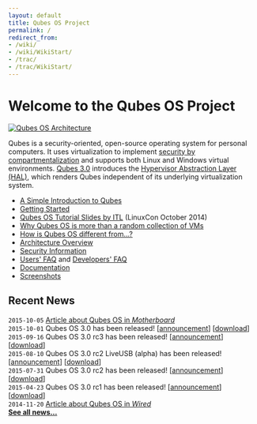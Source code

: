 ```yaml
---
layout: default
title: Qubes OS Project
permalink: /
redirect_from:
- /wiki/
- /wiki/WikiStart/
- /trac/
- /trac/WikiStart/
---
```


Welcome to the Qubes OS Project
===============================

[![Qubes OS Architecture](/attachment/wiki/QubesArchitecture/qubes-arch-diagram-1.png)](/doc/qubes-architecture/)

Qubes is a security-oriented, open-source operating system for personal computers. It uses virtualization to implement [security by compartmentalization](/intro/) and supports both Linux and Windows virtual environments. [Qubes 3.0](http://blog.invisiblethings.org/2015/10/01/qubes-30.html) introduces the [Hypervisor Abstraction Layer (HAL)](http://blog.invisiblethings.org/2013/03/21/introducing-qubes-odyssey-framework.html), which renders Qubes independent of its underlying virtualization system.

-   [A Simple Introduction to Qubes](/intro/)
-   [Getting Started](/doc/getting-started/)
-   [Qubes OS Tutorial Slides by ITL](http://www.invisiblethingslab.com/resources/2014/LinuxCon_2014_Qubes_Tutorial.pdf) (LinuxCon October 2014)
-   [Why Qubes OS is more than a random collection of VMs](http://www.invisiblethingslab.com/resources/2014/Software_compartmentalization_vs_physical_separation.pdf)
-   [How is Qubes OS different from...?](http://blog.invisiblethings.org/2012/09/12/how-is-qubes-os-different-from.html)
-   [Architecture Overview](/doc/qubes-architecture/)
-   [Security Information](/security/)
-   [Users' FAQ](/doc/user-faq/) and [Developers' FAQ](/doc/devel-faq/)
-   [Documentation](/doc/)
-   [Screenshots](/screenshots/)


Recent News
-----------
`2015-10-05` [Article about Qubes OS in *Motherboard*](http://motherboard.vice.com/read/finally-a-reasonably-secure-operating-system-qubes-r3)  
`2015-10-01` Qubes OS 3.0 has been released!
  [[announcement](http://blog.invisiblethings.org/2015/10/01/qubes-30.html)]
  [[download](https://www.qubes-os.org/downloads/)]  
`2015-09-16` Qubes OS 3.0 rc3 has been released!
  [[announcement](https://groups.google.com/d/msg/qubes-users/v-eTHh3JLo0/AlaBthwhLQAJ)]
  [[download](https://www.qubes-os.org/downloads/)]  
`2015-08-10` Qubes OS 3.0 rc2 LiveUSB (alpha) has been released!
  [[announcement](https://groups.google.com/d/msg/qubes-users/IQdCEpkooto/iyMh3LuzCAAJ)]
  [[download](https://www.qubes-os.org/downloads/)]  
`2015-07-31` Qubes OS 3.0 rc2 has been released!
  [[announcement](https://groups.google.com/d/msg/qubes-users/jw9CdQepMPE/95HQDF6QBwAJ)]
  [[download](https://www.qubes-os.org/downloads/)]  
`2015-04-23` Qubes OS 3.0 rc1 has been released!
  [[announcement](http://blog.invisiblethings.org/2015/04/23/qubes-30rc1-and-roadmap.html)]
  [[download](https://www.qubes-os.org/downloads/)]  
`2014-11-20` [Article about Qubes OS in *Wired*](http://www.wired.com/2014/11/protection-from-hackers/)  
[**See all news...**](/news/)
